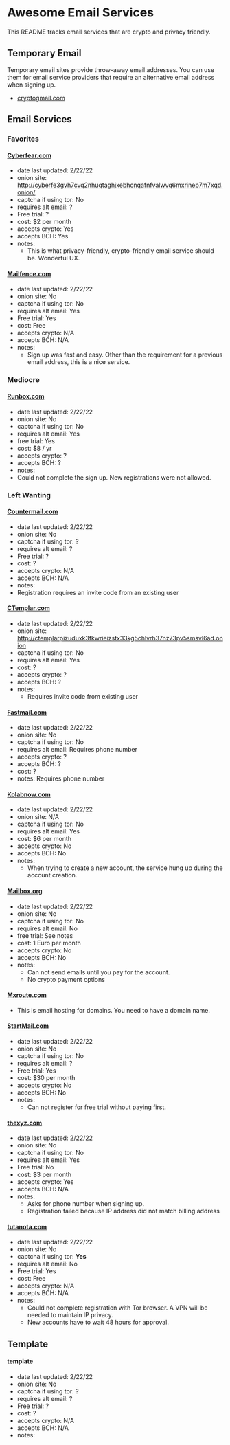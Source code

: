 # Awesome Email Services

This README tracks email services that are crypto and privacy friendly.

## Temporary Email

Temporary email sites provide throw-away email addresses. You can use them for email service providers that require an alternative email address when signing up.

- [cryptogmail.com](https://cryptogmail.com)

## Email Services

### Favorites

#### [Cyberfear.com](https://cyberfear.com)

- date last updated: 2/22/22
- onion site: http://cyberfe3gvh7cvq2nhuqtaghjxebhcnqafnfvalwvq6mxrinep7m7xqd.onion/
- captcha if using tor: No
- requires alt email: ?
- Free trial: ?
- cost: \$2 per month
- accepts crypto: Yes
- accepts BCH: Yes
- notes:
  - This is what privacy-friendly, crypto-friendly email service should be. Wonderful UX.

#### [Mailfence.com](https://mailfence.com)

- date last updated: 2/22/22
- onion site: No
- captcha if using tor: No
- requires alt email: Yes
- Free trial: Yes
- cost: Free
- accepts crypto: N/A
- accepts BCH: N/A
- notes:
  - Sign up was fast and easy. Other than the requirement for a previous email address, this is a nice service.

### Mediocre

#### [Runbox.com](https://Runbox.com)

- date last updated: 2/22/22
- onion site: No
- captcha if using tor: No
- requires alt email: Yes
- free trial: Yes
- cost: \$8 / yr
- accepts crypto: ?
- accepts BCH: ?
- notes:
- Could not complete the sign up. New registrations were not allowed.

### Left Wanting

#### [Countermail.com](https://countermail.com)

- date last updated: 2/22/22
- onion site: No
- captcha if using tor: ?
- requires alt email: ?
- Free trial: ?
- cost: ?
- accepts crypto: N/A
- accepts BCH: N/A
- notes:
- Registration requires an invite code from an existing user

#### [CTemplar.com](https://CTemplar.com)

- date last updated: 2/22/22
- onion site: http://ctemplarpizuduxk3fkwrieizstx33kg5chlvrh37nz73pv5smsvl6ad.onion
- captcha if using tor: No
- requires alt email: Yes
- cost: ?
- accepts crypto: ?
- accepts BCH: ?
- notes:
  - Requires invite code from existing user

#### [Fastmail.com](https://fastmail.com)

- date last updated: 2/22/22
- onion site: No
- captcha if using tor: No
- requires alt email: Requires phone number
- accepts crypto: ?
- accepts BCH: ?
- cost: ?
- notes: Requires phone number

#### [Kolabnow.com](https://kolabnow.com)

- date last updated: 2/22/22
- onion site: N/A
- captcha if using tor: No
- requires alt email: Yes
- cost: \$6 per month
- accepts crypto: No
- accepts BCH: No
- notes:
  - When trying to create a new account, the service hung up during the account creation.

#### [Mailbox.org](https://mailbox.org)

- date last updated: 2/22/22
- onion site: No
- captcha if using tor: No
- requires alt email: No
- free trial: See notes
- cost: 1 Euro per month
- accepts crypto: No
- accepts BCH: No
- notes:
  - Can not send emails until you pay for the account.
  - No crypto payment options

#### [Mxroute.com](https://mxroute.com)

- This is email hosting for domains. You need to have a domain name.

#### [StartMail.com](https://startmail.com)

- date last updated: 2/22/22
- onion site: No
- captcha if using tor: No
- requires alt email: ?
- Free trial: Yes
- cost: \$30 per month
- accepts crypto: No
- accepts BCH: No
- notes:
  - Can not register for free trial without paying first.

#### [thexyz.com](https://thexyz.com)

- date last updated: 2/22/22
- onion site: No
- captcha if using tor: No
- requires alt email: Yes
- Free trial: No
- cost: \$3 per month
- accepts crypto: Yes
- accepts BCH: N/A
- notes:
  - Asks for phone number when signing up.
  - Registration failed because IP address did not match billing address

#### [tutanota.com](https://tutanota.com)

- date last updated: 2/22/22
- onion site: No
- captcha if using tor: **Yes**
- requires alt email: No
- Free trial: Yes
- cost: Free
- accepts crypto: N/A
- accepts BCH: N/A
- notes:
  - Could not complete registration with Tor browser. A VPN will be needed to maintain IP privacy.
  - New accounts have to wait 48 hours for approval.

## Template

#### template

- date last updated: 2/22/22
- onion site: No
- captcha if using tor: ?
- requires alt email: ?
- Free trial: ?
- cost: ?
- accepts crypto: N/A
- accepts BCH: N/A
- notes:
